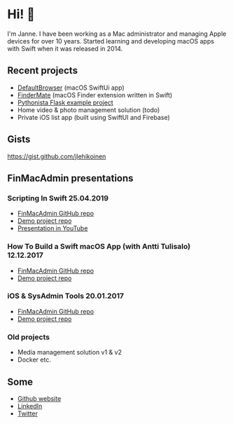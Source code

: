 # Hi! 👋

I'm Janne. I have been working as a Mac administrator and managing Apple devices for over 10 years. Started learning and developing macOS apps with Swift when it was released in 2014.

## Recent projects

- [DefaultBrowser](https://github.com/jlehikoinen/DefaultBrowser) (macOS SwiftUi app)
- [FinderMate](https://github.com/jlehikoinen/FinderMate) (macOS Finder extension written in Swift)
- [Pythonista Flask example project](https://github.com/jlehikoinen/pythonista-flask-example)
- Home video & photo management solution (todo)
- Private iOS list app (built using SwiftUI and Firebase)

## Gists

https://gist.github.com/jlehikoinen

## FinMacAdmin presentations

### Scripting In Swift 25.04.2019

- [FinMacAdmin GitHub repo](https://github.com/macadminfi/finmacadmin2019_pt1/tree/master/ScriptingInSwift)
- [Demo project repo](https://github.com/jlehikoinen/ScriptingInSwiftDemo)
- [Presentation in YouTube](https://www.youtube.com/watch?v=DgSa2L2xz6M)

### How To Build a Swift macOS App (with Antti Tulisalo) 12.12.2017

- [FinMacAdmin GitHub repo](https://github.com/macadminfi/finmacadmin2017_pt2/tree/master/HowToBuildSwiftmacOSApp)
- [Demo project repo](https://github.com/jlehikoinen/DemoApp)

### iOS & SysAdmin Tools 20.01.2017

- [FinMacAdmin GitHub repo](https://github.com/macadminfi/finmacadmin2017/tree/master/ios_janne_lehikoinen)
- [Demo project repo](https://github.com/jlehikoinen/pythonista-flask-example)

### Old projects

- Media management solution v1 & v2
- Docker etc.

## Some

- [Github website](https://jlehikoinen.github.io)
- [LinkedIn](https://fi.linkedin.com/in/jlehikoinen)
- [Twitter](https://twitter.com/fatmrcrab) 

